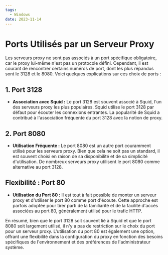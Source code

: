 ```yaml
---
tags:
  - Windows
date: 2023-11-14
---
```

# Ports Utilisés par un Serveur Proxy

Les serveurs proxy ne sont pas associés à un port spécifique obligatoire, car le proxy lui-même n'est pas un protocole défini. Cependant, il est courant de rencontrer certains numéros de port, dont les plus répandus sont le 3128 et le 8080. Voici quelques explications sur ces choix de ports :

## 1. Port 3128
- **Association avec Squid :** Le port 3128 est souvent associé à Squid, l'un des serveurs proxy les plus populaires. Squid utilise le port 3128 par défaut pour écouter les connexions entrantes. La popularité de Squid a contribué à l'association fréquente du port 3128 avec la notion de proxy.

## 2. Port 8080
- **Utilisation Fréquente :** Le port 8080 est un autre port couramment utilisé pour les serveurs proxy. Bien que cela ne soit pas un standard, il est souvent choisi en raison de sa disponibilité et de sa simplicité d'utilisation. De nombreux serveurs proxy utilisent le port 8080 comme alternative au port 3128.

## Flexibilité : Port 80
- **Utilisation du Port 80 :** Il est tout à fait possible de monter un serveur proxy et d'utiliser le port 80 comme port d'écoute. Cette approche est parfois adoptée pour tirer parti de la familiarité et de la facilité d'accès associées au port 80, généralement utilisé pour le trafic HTTP.

En résumé, bien que le port 3128 soit souvent lié à Squid et que le port 8080 soit largement utilisé, il n'y a pas de restriction sur le choix du port pour un serveur proxy. L'utilisation du port 80 est également une option, offrant une flexibilité dans la configuration du proxy en fonction des besoins spécifiques de l'environnement et des préférences de l'administrateur système.